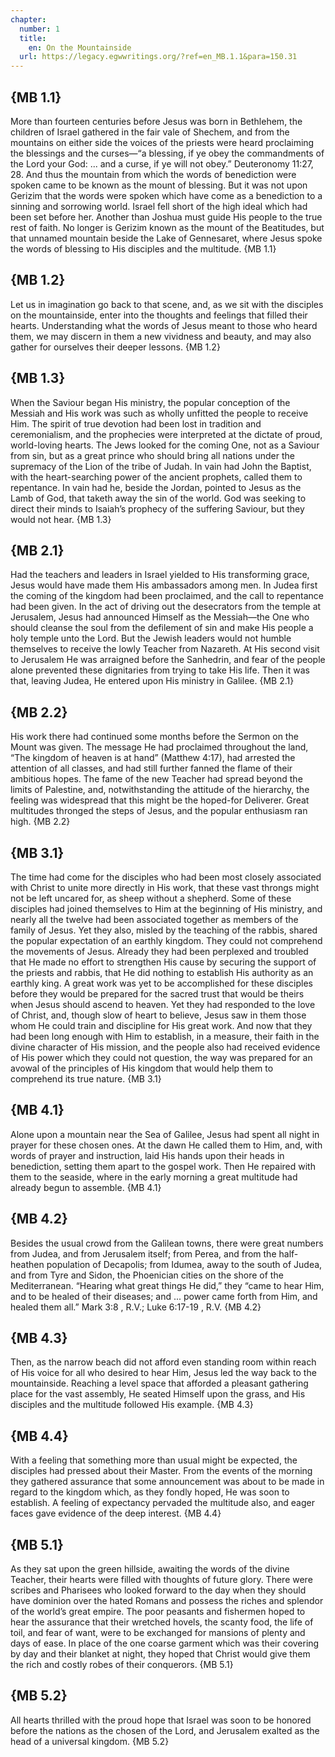```yaml
---
chapter:
  number: 1
  title:
    en: On the Mountainside
  url: https://legacy.egwwritings.org/?ref=en_MB.1.1&para=150.31
---
```


## {MB 1.1}

More than fourteen centuries before Jesus was born in Bethlehem, the children of Israel gathered in the fair vale of Shechem, and from the mountains on either side the voices of the priests were heard proclaiming the blessings and the curses—“a blessing, if ye obey the commandments of the Lord your God: ... and a curse, if ye will not obey.” Deuteronomy 11:27, 28. And thus the mountain from which the words of benediction were spoken came to be known as the mount of blessing. But it was not upon Gerizim that the words were spoken which have come as a benediction to a sinning and sorrowing world. Israel fell short of the high ideal which had been set before her. Another than Joshua must guide His people to the true rest of faith. No longer is Gerizim known as the mount of the Beatitudes, but that unnamed mountain beside the Lake of Gennesaret, where Jesus spoke the words of blessing to His disciples and the multitude. {MB 1.1}

## {MB 1.2}

Let us in imagination go back to that scene, and, as we sit with the disciples on the mountainside, enter into the thoughts and feelings that filled their hearts. Understanding what the words of Jesus meant to those who heard them, we may discern in them a new vividness and beauty, and may also gather for ourselves their deeper lessons. {MB 1.2}

## {MB 1.3}

When the Saviour began His ministry, the popular conception of the Messiah and His work was such as wholly unfitted the people to receive Him. The spirit of true devotion had been lost in tradition and ceremonialism, and the prophecies were interpreted at the dictate of proud, world-loving hearts. The Jews looked for the coming One, not as a Saviour from sin, but as a great prince who should bring all nations under the supremacy of the Lion of the tribe of Judah. In vain had John the Baptist, with the heart-searching power of the ancient prophets, called them to repentance. In vain had he, beside the Jordan, pointed to Jesus as the Lamb of God, that taketh away the sin of the world. God was seeking to direct their minds to Isaiah’s prophecy of the suffering Saviour, but they would not hear. {MB 1.3}

## {MB 2.1}

Had the teachers and leaders in Israel yielded to His transforming grace, Jesus would have made them His ambassadors among men. In Judea first the coming of the kingdom had been proclaimed, and the call to repentance had been given. In the act of driving out the desecrators from the temple at Jerusalem, Jesus had announced Himself as the Messiah—the One who should cleanse the soul from the defilement of sin and make His people a holy temple unto the Lord. But the Jewish leaders would not humble themselves to receive the lowly Teacher from Nazareth. At His second visit to Jerusalem He was arraigned before the Sanhedrin, and fear of the people alone prevented these dignitaries from trying to take His life. Then it was that, leaving Judea, He entered upon His ministry in Galilee. {MB 2.1}

## {MB 2.2}

His work there had continued some months before the Sermon on the Mount was given. The message He had proclaimed throughout the land, “The kingdom of heaven is at hand” (Matthew 4:17), had arrested the attention of all classes, and had still further fanned the flame of their ambitious hopes. The fame of the new Teacher had spread beyond the limits of Palestine, and, notwithstanding the attitude of the hierarchy, the feeling was widespread that this might be the hoped-for Deliverer. Great multitudes thronged the steps of Jesus, and the popular enthusiasm ran high. {MB 2.2}

## {MB 3.1}

The time had come for the disciples who had been most closely associated with Christ to unite more directly in His work, that these vast throngs might not be left uncared for, as sheep without a shepherd. Some of these disciples had joined themselves to Him at the beginning of His ministry, and nearly all the twelve had been associated together as members of the family of Jesus. Yet they also, misled by the teaching of the rabbis, shared the popular expectation of an earthly kingdom. They could not comprehend the movements of Jesus. Already they had been perplexed and troubled that He made no effort to strengthen His cause by securing the support of the priests and rabbis, that He did nothing to establish His authority as an earthly king. A great work was yet to be accomplished for these disciples before they would be prepared for the sacred trust that would be theirs when Jesus should ascend to heaven. Yet they had responded to the love of Christ, and, though slow of heart to believe, Jesus saw in them those whom He could train and discipline for His great work. And now that they had been long enough with Him to establish, in a measure, their faith in the divine character of His mission, and the people also had received evidence of His power which they could not question, the way was prepared for an avowal of the principles of His kingdom that would help them to comprehend its true nature. {MB 3.1}

## {MB 4.1}

Alone upon a mountain near the Sea of Galilee, Jesus had spent all night in prayer for these chosen ones. At the dawn He called them to Him, and, with words of prayer and instruction, laid His hands upon their heads in benediction, setting them apart to the gospel work. Then He repaired with them to the seaside, where in the early morning a great multitude had already begun to assemble. {MB 4.1}

## {MB 4.2}

Besides the usual crowd from the Galilean towns, there were great numbers from Judea, and from Jerusalem itself; from Perea, and from the half-heathen population of Decapolis; from Idumea, away to the south of Judea, and from Tyre and Sidon, the Phoenician cities on the shore of the Mediterranean. “Hearing what great things He did,” they “came to hear Him, and to be healed of their diseases; and ... power came forth from Him, and healed them all.” Mark 3:8 , R.V.; Luke 6:17-19 , R.V. {MB 4.2}

## {MB 4.3}

Then, as the narrow beach did not afford even standing room within reach of His voice for all who desired to hear Him, Jesus led the way back to the mountainside. Reaching a level space that afforded a pleasant gathering place for the vast assembly, He seated Himself upon the grass, and His disciples and the multitude followed His example. {MB 4.3}

## {MB 4.4}

With a feeling that something more than usual might be expected, the disciples had pressed about their Master. From the events of the morning they gathered assurance that some announcement was about to be made in regard to the kingdom which, as they fondly hoped, He was soon to establish. A feeling of expectancy pervaded the multitude also, and eager faces gave evidence of the deep interest. {MB 4.4}

## {MB 5.1}

As they sat upon the green hillside, awaiting the words of the divine Teacher, their hearts were filled with thoughts of future glory. There were scribes and Pharisees who looked forward to the day when they should have dominion over the hated Romans and possess the riches and splendor of the world’s great empire. The poor peasants and fishermen hoped to hear the assurance that their wretched hovels, the scanty food, the life of toil, and fear of want, were to be exchanged for mansions of plenty and days of ease. In place of the one coarse garment which was their covering by day and their blanket at night, they hoped that Christ would give them the rich and costly robes of their conquerors. {MB 5.1}

## {MB 5.2}

All hearts thrilled with the proud hope that Israel was soon to be honored before the nations as the chosen of the Lord, and Jerusalem exalted as the head of a universal kingdom. {MB 5.2}
